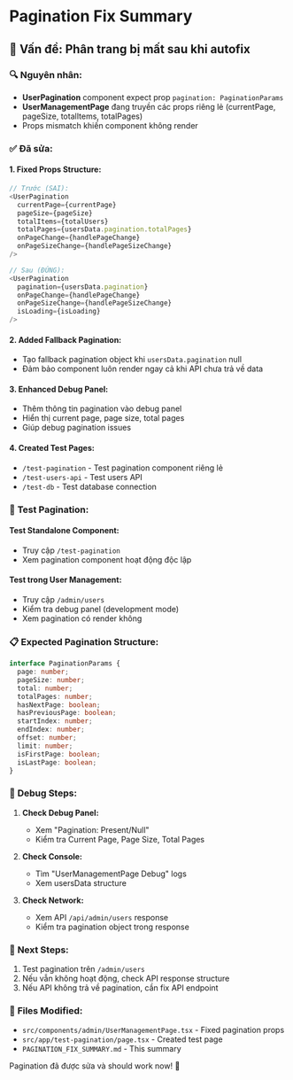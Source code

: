 # Pagination Fix Summary

## 🚨 **Vấn đề:** Phân trang bị mất sau khi autofix

### 🔍 **Nguyên nhân:**

- **UserPagination** component expect prop `pagination: PaginationParams`
- **UserManagementPage** đang truyền các props riêng lẻ (currentPage, pageSize, totalItems, totalPages)
- Props mismatch khiến component không render

### ✅ **Đã sửa:**

#### 1. **Fixed Props Structure:**

```typescript
// Trước (SAI):
<UserPagination
  currentPage={currentPage}
  pageSize={pageSize}
  totalItems={totalUsers}
  totalPages={usersData.pagination.totalPages}
  onPageChange={handlePageChange}
  onPageSizeChange={handlePageSizeChange}
/>

// Sau (ĐÚNG):
<UserPagination
  pagination={usersData.pagination}
  onPageChange={handlePageChange}
  onPageSizeChange={handlePageSizeChange}
  isLoading={isLoading}
/>
```

#### 2. **Added Fallback Pagination:**

- Tạo fallback pagination object khi `usersData.pagination` null
- Đảm bảo component luôn render ngay cả khi API chưa trả về data

#### 3. **Enhanced Debug Panel:**

- Thêm thông tin pagination vào debug panel
- Hiển thị current page, page size, total pages
- Giúp debug pagination issues

#### 4. **Created Test Pages:**

- `/test-pagination` - Test pagination component riêng lẻ
- `/test-users-api` - Test users API
- `/test-db` - Test database connection

### 🧪 **Test Pagination:**

#### Test Standalone Component:

- Truy cập `/test-pagination`
- Xem pagination component hoạt động độc lập

#### Test trong User Management:

- Truy cập `/admin/users`
- Kiểm tra debug panel (development mode)
- Xem pagination có render không

### 📋 **Expected Pagination Structure:**

```typescript
interface PaginationParams {
  page: number;
  pageSize: number;
  total: number;
  totalPages: number;
  hasNextPage: boolean;
  hasPreviousPage: boolean;
  startIndex: number;
  endIndex: number;
  offset: number;
  limit: number;
  isFirstPage: boolean;
  isLastPage: boolean;
}
```

### 🔧 **Debug Steps:**

1. **Check Debug Panel:**

   - Xem "Pagination: Present/Null"
   - Kiểm tra Current Page, Page Size, Total Pages

2. **Check Console:**

   - Tìm "UserManagementPage Debug" logs
   - Xem usersData structure

3. **Check Network:**
   - Xem API `/api/admin/users` response
   - Kiểm tra pagination object trong response

### 🚀 **Next Steps:**

1. Test pagination trên `/admin/users`
2. Nếu vẫn không hoạt động, check API response structure
3. Nếu API không trả về pagination, cần fix API endpoint

### 📁 **Files Modified:**

- `src/components/admin/UserManagementPage.tsx` - Fixed pagination props
- `src/app/test-pagination/page.tsx` - Created test page
- `PAGINATION_FIX_SUMMARY.md` - This summary

Pagination đã được sửa và should work now! 🎉
